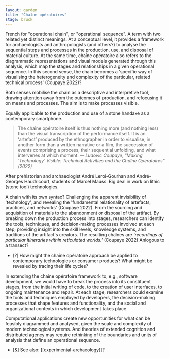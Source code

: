 ```yaml
---  
layout: garden
title: "Chaîne opératoires"
stage: bruck
---
```


French for "operational chain", or "operational sequence". A term with two related yet distinct meanings. At a conceptual level, it provides a framework for archaeologists and anthropologists (and others?) to analyse the sequential steps and processes in the production, use, and disposal of material culture. At the same time, chaîne opératoire also refers to the diagrammatic representations and visual models generated through this analysis, which map the stages and relationships in a given operational sequence. In this second sense, the chain becomes a 'specific way of visualising the heterogeneity and complexity of the particular, related technical process' (Coupaye 2022)? 

Both senses mobilise the chain as a descriptive and interpretive tool, drawing attention away from the outcomes of production, and refocusing it on means and processes. The aim is to make processes visible.

Equally applicable to the production and use of a stone handaxe as a contemporary smartphone.

> The chaîne opératoire itself is thus nothing more (and nothing less) than the visual transcription of the performance itself. It is an ‘artefact’ produced by the ethnographer in order to visualise, in another form than a written narrative or a film, the succession of events comprising a process, their sequential unfolding, and what intervenes at which moment.
<cite>— Ludovic Coupaye, "Making 'Technology' Visible: Technical Activities and the Chaîne Opératoires" (2022)</cite>

After prehistorian and archaeologist André Leroi-Gourhan and André-Georges Haudricourt, students of Marcel Mauss. Big deal in work on lithic (stone tool) technologies.

A chain with its own syntax? Challenging the apparent invisibility of 'technology', and revealing the 'fundamental relationality of artefacts, practices, and networks' (Coupaye 2022). From the sourcing and acquisition of materials to the abandonment or disposal of the artifact. By breaking down the production process into stages, researchers can identify the tools, techniques, and decision-making processes involved at each step; providing insight into the skill levels, knowledge systems, and traditions of the artifact's creators. The resulting chaînes are _'recordings of particular itineraries within reticulated worlds.'_ (Coupaye 2022) Anlogous to a transect?

- [?] How might the chaîne opératoire approach be applied to contemporary technologies or consumer products? What might be revealed by tracing their life cycles?

In extending the chaîne opératoire framework to, e.g., software development, we would have to break the process into its constituent stages, from the initial writing of code, to the creation of user interfaces, to ongoing maintenance and repair. At each stage, researchers could examine the tools and techniques employed by developers, the decision-making processes that shape features and functionality, and the social and organizational contexts in which development takes place.

Computational applications create new opportunities for what can be feasibly diagrammed and analysed, given the scale and complexity of modern technological systems. And theories of extended cognition and distributed agency may require rethinking of the boundaries and units of analysis that define an operational sequence.

- [&] See also: [[experimental-archaeology]]?
